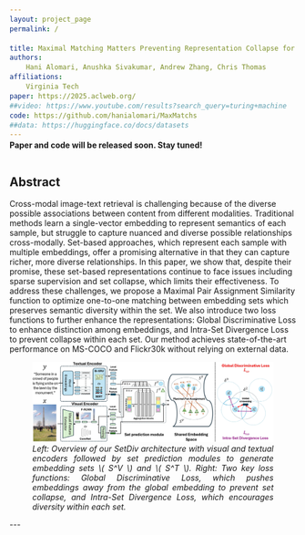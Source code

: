 ```yaml
---
layout: project_page
permalink: /

title: Maximal Matching Matters Preventing Representation Collapse for Robust Cross-Modal Retrieval
authors:
    Hani Alomari, Anushka Sivakumar, Andrew Zhang, Chris Thomas
affiliations:
    Virginia Tech
paper: https://2025.aclweb.org/
##video: https://www.youtube.com/results?search_query=turing+machine
code: https://github.com/hanialomari/MaxMatchs
##data: https://huggingface.co/docs/datasets
---
```

<p style="margin-top: -0.75rem;"><strong>Paper and code will be released soon. Stay tuned!</strong></p>


<!-- Using HTML to center the abstract -->
<div class="columns is-centered has-text-centered">
    <div class="column is-four-fifths">
        <h2>Abstract</h2>
        <div class="content has-text-justified">
Cross-modal image-text retrieval is challenging because of the diverse possible associations between content from different modalities. 
Traditional methods learn a single-vector embedding to represent semantics of each sample, but struggle to capture nuanced and diverse possible relationships cross-modally. Set-based approaches, which represent each sample with multiple embeddings, offer a promising alternative in that they can capture richer, more diverse relationships. 
In this paper, we show that, despite their promise, these set-based representations continue to face issues including sparse supervision and set collapse, which limits their effectiveness. 
To address these challenges, we propose a Maximal Pair Assignment Similarity function to optimize one-to-one matching between embedding sets which preserves semantic diversity within the set. We also introduce two loss functions to further enhance the representations: Global Discriminative Loss to enhance distinction among embeddings, and Intra-Set Divergence Loss to prevent collapse within each set. Our method achieves state-of-the-art performance on MS-COCO and Flickr30k without relying on external data.
        </div>
    </div>
</div>

<!-- After Abstract -->
<div class="columns is-centered has-text-centered">
    <div class="column is-four-fifths">
        <figure>
            <img src="fig_main.jpg" alt="Main method figure">
<figcaption style="text-align: justify;">
    <em>
        Left: Overview of our SetDiv architecture with visual and textual encoders followed by set prediction modules to generate embedding sets \( S^V \) and \( S^T \). Right: Two key loss functions: Global Discriminative Loss, which pushes embeddings away from the global embedding to prevent set collapse, and Intra-Set Divergence Loss, which encourages diversity within each set.
    </em>
</figcaption>
        </figure>
    </div>
</div>
---